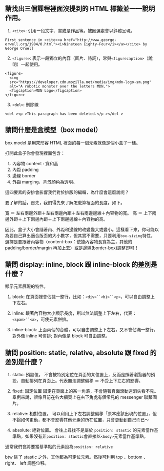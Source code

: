 ## 請找出三個課程裡面沒提到的 HTML 標籤並一一說明作用。
1. `<cite>`: 引用一段文字、書或是作品等。被圈選處會以斜體呈現。
```
First sentence in <cite><a href="http://www.george-orwell.org/1984/0.html"><i>Nineteen Eighty-Four</i></a></cite> by George Orwell 
```
2. `<figure>`: 表示一段獨立的內容（圖片、詩詞），常與`<figurecaption>`（說明）一起使用。
```
<figure>
  <img
  src="https://developer.cdn.mozilla.net/media/img/mdn-logo-sm.png"
  alt="A robotic monster over the letters MDN.">	
  <figcaption>MDN Logo</figcaption>
</figure>
```
3. `<del>`: 刪除線
```
<del ><p >This paragraph has been deleted.</p ></del >
```
## 請問什麼是盒模型（box model）
box model 是用來形容 HTML 裡面的每一個元素就像是個小盒子一樣。

打開此盒子你會發現裡面包含：
1. 內容物 content : 寬和高
2. 內距 padding
3. 邊線 border
4. 外距 marging，背景顏色為透明。

這四要素的安排會影響我們對於排版的編輯，為什麼會這麼說呢？

要了解的話，首先，我們得先來了解怎麼算裡面的長度，如下。

寬 ＝ 左右兩邊外距＋左右兩邊內距＋左右兩邊邊線＋內容物的寬。
高 ＝ 上下兩邊外距＋上下兩邊內距＋上下兩邊邊線＋內容物的高。

因此，盒子大小會隨著內、外距和邊線的改變變大或變小。這樣看下來，你可能以為要自己算出適合版面的大小數字，但其實不需要，只要利用`box-sizing`特性，選擇是要跟著內容物（content-box：依據內容物長寬為主，其他的 padding/border/margin 再加上去）或是邊線(border-box)調整即可！

## 請問 display: inline, block 跟 inline-block 的差別是什麼？
顯示元素展現的特性。

1. block: 在頁面裡會佔據一整行，比如：`<div>``<h1>``<p>`，可以自由調整上下左右。

2. inline: 跟著內容物大小顯示長度，所以無法調整上下左右，代表：`<span>``<a>`，可使元素併排。

3. inline-block: 上面兩個的合體，可以自由調整上下左右，又不會佔滿一整行，對外像 inline 可併排; 對內像是 block 可自由調整。

## 請問 position: static, relative, absolute 跟 fixed 的差別是什麼？


1. static: 預設值。
不會被特別定位在頁面的某位置上，反而是照著瀏覽器的預設，自動排列在頁面上。代表無法調整偏移 ＝ 不受上下左右的影響。

2. fixed: 固定位置
固定在頁面上的某一角落，不會隨著頁面滾動還消失看不見。舉例來說，很像目前在各大網頁上在右下角處有個常見的 messenger 聯繫圖片。

3. relative: 相對位置。
可以利用上下左右調整偏移「原本應該出現的位置」，但不論如何更動，都不會影響其他元素的所在位置，只會更動到自己而已～

4. absolute: 絕對位置。
會往上尋找不是屬於 `position: stastic` 的元素當作基準點，如果沒有非`position: stastic`會直接以`<body>`元素當作基準點。

通常我們會將要當基準點的元素設為`position: relative`

btw 除了 stastic 之外，其他都為可定位元素。然後可利用 top 、bottom 、right、 left 調整位移。
